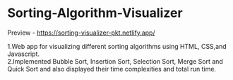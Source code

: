 # Sorting-Algorithm-Visualizer
Preview - https://sorting-visualizer-pkt.netlify.app/

1.Web app for visualizing different sorting algorithms using HTML, CSS,and Javascript.<br />
2.Implemented Bubble Sort, Insertion Sort, Selection Sort, Merge Sort and Quick Sort and also displayed their time complexities and total run time.
